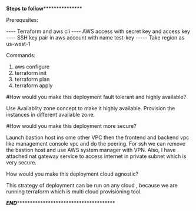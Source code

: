 ****************************************Steps to follow*******************************************************

Prerequsites:

---- Terraform and aws cli
---- AWS access with secret key and access key
---- SSH key pair in aws account with name test-key
----- Take region as us-west-1


Commands:

1) aws configure
2) terraform init
3) terraform plan
4) terraform apply


#How would you make this deployment fault tolerant and highly available?

Use Availablity zone concept to make it highly available. Provision the instances in different available zone.

#How would you make this deployment more secure? 

Launch bastion host ins ome other VPC then the frontend and backend vpc like management console vpc and do the peering. For ssh we can remove the bastion host and use AWS system manager with VPN. Also, I have attached nat gateway service to access internet in private subnet which is very secure.

How would you make this deployment cloud agnostic?

This strategy of deployment can be run on any cloud , because we are running terraform which is multi cloud provisioning tool.

*****************************************END*******************************************************************************
